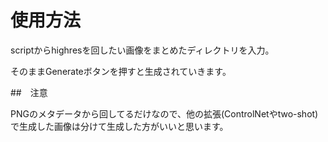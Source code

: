 # 使用方法

scriptからhighresを回したい画像をまとめたディレクトリを入力。

そのままGenerateボタンを押すと生成されていきます。

##　注意

PNGのメタデータから回してるだけなので、他の拡張(ControlNetやtwo-shot)で生成した画像は分けて生成した方がいいと思います。
